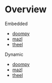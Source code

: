 # Overview

Embedded

-   [doompy](./../doompy)
-   [mazl](./../mazl)
-   [theel](./../theel)

Dynamic

-   [doompy](./../dynamic_doompy)
-   [mazl](./../dynamic_mazl)
-   [theel](./../dynamic_theel)
